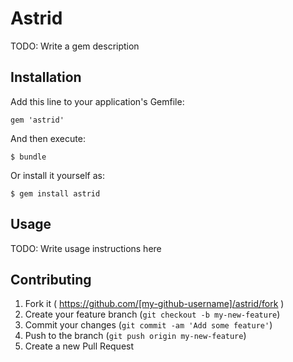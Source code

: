 # Astrid

TODO: Write a gem description

## Installation

Add this line to your application's Gemfile:

    gem 'astrid'

And then execute:

    $ bundle

Or install it yourself as:

    $ gem install astrid

## Usage

TODO: Write usage instructions here

## Contributing

1. Fork it ( https://github.com/[my-github-username]/astrid/fork )
2. Create your feature branch (`git checkout -b my-new-feature`)
3. Commit your changes (`git commit -am 'Add some feature'`)
4. Push to the branch (`git push origin my-new-feature`)
5. Create a new Pull Request
